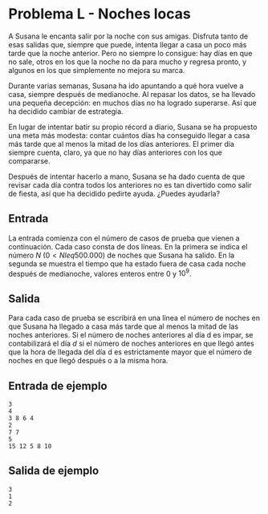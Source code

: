 # Problema L - Noches locas

A Susana le encanta salir por la noche con sus amigas. Disfruta tanto de esas
salidas que, siempre que puede, intenta llegar a casa un poco más tarde que la
noche anterior. Pero no siempre lo consigue: hay días en que no sale, otros en
los que la noche no da para mucho y regresa pronto, y algunos en los que
simplemente no mejora su marca.

Durante varias semanas, Susana ha ido apuntando a qué hora vuelve a casa,
siempre después de medianoche. Al repasar los datos, se ha llevado una pequeña
decepción: en muchos días no ha logrado superarse. Así que ha decidido cambiar
de estrategia.

En lugar de intentar batir su propio récord a diario, Susana se ha propuesto
una meta más modesta: contar cuántos días ha conseguido llegar a casa más tarde
que al menos la mitad de los días anteriores.  El primer día siempre cuenta,
claro, ya que no hay días anteriores con los que compararse.

Después de intentar hacerlo a mano, Susana se ha dado cuenta de que revisar
cada día contra todos los anteriores no es tan divertido como salir de fiesta,
así que ha decidido pedirte ayuda. ¿Puedes ayudarla?

## Entrada
La entrada comienza con el número de casos de prueba que vienen a continuación.
Cada caso consta de dos líneas. En la primera se indica el número $N$ ($0 \lt N
leq 500.000$) de noches que Susana ha salido. En la segunda se muestra el
tiempo que ha estado fuera de casa cada noche después de medianoche, valores
enteros entre $0$ y $10^9$.

## Salida
Para cada caso de prueba se escribirá en una línea el número de noches en que
Susana ha llegado a casa más tarde que al menos la mitad de las noches
anteriores. Si el número de noches anteriores al día d es impar, se
contabilizará el día $d$ si el número de noches anteriores en que llegó antes
que la hora de llegada del día d es estrictamente mayor que el número de noches
en que llegó después o a la misma hora.

## Entrada de ejemplo
```
3
4
3 8 6 4
2
7 7
5
15 12 5 8 10
```

## Salida de ejemplo
```
3
1
2
```
